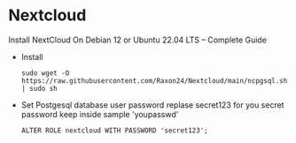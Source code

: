 # Nextcloud
Install NextCloud On Debian 12 or Ubuntu 22.04 LTS – Complete Guide

- Install

      sudo wget -O https://raw.githubusercontent.com/Raxon24/Nextcloud/main/ncpgsql.sh | sudo sh

 - Set Postgesql database user  password replase secret123  for you secret password keep inside sample 'youpasswd'

       ALTER ROLE nextcloud WITH PASSWORD 'secret123';
